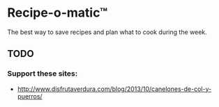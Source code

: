 # Recipe-o-matic™

The best way to save recipes and plan what to cook during the week.

## TODO

### Support these sites:

- http://www.disfrutaverdura.com/blog/2013/10/canelones-de-col-y-puerros/
